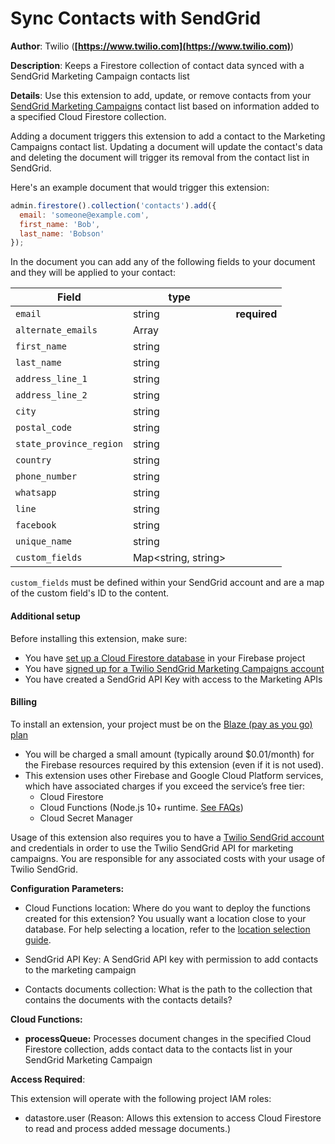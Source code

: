 # Sync Contacts with SendGrid

**Author**: Twilio (**[https://www.twilio.com](https://www.twilio.com)**)

**Description**: Keeps a Firestore collection of contact data synced with a SendGrid Marketing Campaign contacts list



**Details**: Use this extension to add, update, or remove contacts from your [SendGrid Marketing Campaigns](https://sendgrid.com/solutions/email-marketing/) contact list based on information added to a specified Cloud Firestore collection.

Adding a document triggers this extension to add a contact to the Marketing Campaigns contact list. Updating a document will update the contact's data and deleting the document will trigger its removal from the contact list in SendGrid.

Here's an example document that would trigger this extension:

```js
admin.firestore().collection('contacts').add({
  email: 'someone@example.com',
  first_name: 'Bob',
  last_name: 'Bobson'
});
```

In the document you can add any of the following fields to your document and they will be applied to your contact:

| Field                   | type                |              |
| ----------------------- | ------------------- | ------------ |
| `email`                 | string              | **required** |
| `alternate_emails`      | Array<string>       |              |
| `first_name`            | string              |              |
| `last_name`             | string              |              |
| `address_line_1`        | string              |              |
| `address_line_2`        | string              |              |
| `city`                  | string              |              |
| `postal_code`           | string              |              |
| `state_province_region` | string              |              |
| `country`               | string              |              |
| `phone_number`          | string              |              |
| `whatsapp`              | string              |              |
| `line`                  | string              |              |
| `facebook`              | string              |              |
| `unique_name`           | string              |              |
| `custom_fields`         | Map<string, string> |              |

`custom_fields` must be defined within your SendGrid account and are a map of the custom field's ID to the content.

#### Additional setup

Before installing this extension, make sure:

* You have [set up a Cloud Firestore database](https://firebase.google.com/docs/firestore/quickstart) in your Firebase project
* You have [signed up for a Twilio SendGrid Marketing Campaigns account](https://signup.sendgrid.com/)
* You have created a SendGrid API Key with access to the Marketing APIs

#### Billing
To install an extension, your project must be on the [Blaze (pay as you go) plan](https://firebase.google.com/pricing)

- You will be charged a small amount (typically around $0.01/month) for the Firebase resources required by this extension (even if it is not used).
- This extension uses other Firebase and Google Cloud Platform services, which have associated charges if you exceed the service’s free tier:
  - Cloud Firestore
  - Cloud Functions (Node.js 10+ runtime. [See FAQs](https://firebase.google.com/support/faq#extensions-pricing))
  - Cloud Secret Manager

Usage of this extension also requires you to have a [Twilio SendGrid account](https://www.sendgrid.com/) and credentials in order to use the Twilio SendGrid API for marketing campaigns. You are responsible for any associated costs with your usage of Twilio SendGrid.




**Configuration Parameters:**

* Cloud Functions location: Where do you want to deploy the functions created for this extension? You usually want a location close to your database. For help selecting a location, refer to the [location selection guide](https://firebase.google.com/docs/functions/locations).

* SendGrid API Key: A SendGrid API key with permission to add contacts to the marketing campaign

* Contacts documents collection: What is the path to the collection that contains the documents with the contacts details?



**Cloud Functions:**

* **processQueue:** Processes document changes in the specified Cloud Firestore collection, adds contact data to the contacts list in your SendGrid Marketing Campaign



**Access Required**:



This extension will operate with the following project IAM roles:

* datastore.user (Reason: Allows this extension to access Cloud Firestore to read and process added message documents.)
